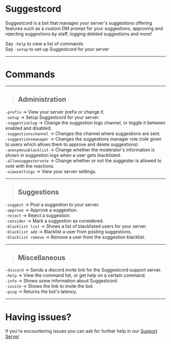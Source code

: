 # Suggestcord

Suggestcord is a bot that manages your server's suggestions offering features such as a custom DM prompt for your suggestions, approving and rejecting suggestions by staff, logging deleted suggestions and more!

Say ``-help`` to view a list of commands\
Say ``-setup`` to set-up Suggestcord for your server

* * *
# Commands

* * *

> ## **Administration**

``-prefix`` → View your server prefix or change it.\
``-setup`` → Setup Suggestcord for your server.\
``-suggestionlog`` → Change the suggestion logs channel, or toggle it between enabled and disabled.\
``-suggestionschannel`` → Changes the channel where suggestions are sent.\
``-suggestionsmanager`` → Changes the suggestions manager role (role given to users which allows them to approve and delete suggestions)\
``-anonymousblacklist`` → Change whether the moderator's information is shown in suggestion logs when a user gets blacklisted.\
``-allowsuggestervote`` → Change whether or not the suggester is allowed to vote with the reactions.\
``-viewsettings`` → View your server settings.

* * *

> ## **Suggestions**

``-suggest`` → Post a suggestion to your server.\
``-approve`` → Approve a suggestion.\
``-reject`` → Reject a suggestion.\
``-consider`` → Mark a suggestion as considered.\
`-blacklist list` → Shows a list of blacklisted users for your server.\
`-blacklist add` → Blacklist a user from posting suggestions.\
`-blacklist remove` → Remove a user from the suggestion blacklist.

* * *

> ## **Miscellaneous**

``-discord`` → Sends a discord invite link for the Suggestcord support server.\
``-help`` → View the command list, or get help on a certain command.\
``-info`` → Shows some information about Suggestcord.\
``-invite`` → Shows the link to invite the bot.\
``-ping`` → Returns the bot's latency.

* * *

# Having issues?

If you're encountering issues you can ask for further help in our [Support Server](https://discord.gg/6MnZzkh)

